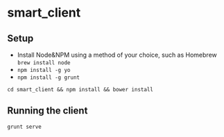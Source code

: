 smart_client
==============

Setup
-----

* Install Node&NPM using a method of your choice, such as Homebrew ```brew install node```
* ```npm install -g yo```
* ```npm install -g grunt```

```cd smart_client && npm install && bower install```

Running the client
------------------

```grunt serve```
